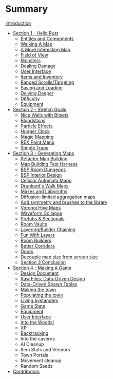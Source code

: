 # Summary

[Introduction](./chapter_0.md)
- [Section 1 - Hello Rust](./chapter_1.md)
    - [Entities and Components](./chapter_2.md)
    - [Walking A Map](./chapter_3.md)
    - [A More Interesting Map](./chapter_4.md)
    - [Field of View](./chapter_5.md)
    - [Monsters](./chapter_6.md)
    - [Dealing Damage](./chapter_7.md)
    - [User Interface](./chapter_8.md)
    - [Items and Inventory](./chapter_9.md)
    - [Ranged Scrolls/Targeting](./chapter_10.md)
    - [Saving and Loading](./chapter_11.md)
    - [Delving Deeper](./chapter_12.md)
    - [Difficulty](./chapter_13.md)
    - [Equipment](./chapter_14.md)
- [Section 2 - Stretch Goals](./chapter_15.md)
    - [Nice Walls with Bitsets](./chapter_16.md)
    - [Bloodstains](./chapter_17.md)
    - [Particle Effects](./chapter_18.md)
    - [Hunger Clock](./chapter_19.md)
    - [Magic Mapping](./chapter_20.md)
    - [REX Paint Menu](./chapter_21.md)
    - [Simple Traps](./chapter_22.md)
- [Section 3 - Generating Maps](./chapter23-prefix.md)
    - [Refactor Map Building](./chapter_23.md)
    - [Map Building Test Harness](./chapter_24.md)
    - [BSP Room Dungeons](./chapter_25.md)
    - [BSP Interior Design](./chapter_26.md)
    - [Cellular Automata Maps](./chapter_27.md)
    - [Drunkard's Walk Maps](./chapter_28.md)
    - [Mazes and Labyrinths](./chapter_29.md)
    - [Diffusion-limited aggregation maps](./chapter_30.md)
    - [Add symmetry and brushes to the library](./chapter_31.md)
    - [Voronoi Hive Maps](./chapter_32.md)
    - [Waveform Collapse](./chapter_33.md)
    - [Prefabs & Sectionals](./chapter_34.md)
    - [Room Vaults](./chapter_35.md)
    - [Layering/Builder Chaining](./chapter_36.md)
    - [Fun With Layers](./chapter_37.md)
    - [Room Builders](./chapter_38.md)
    - [Better Corridors](./chapter_39.md)
    - [Doors](./chapter_40.md)
    - [Decouple map size from screen size](./chapter_41.md)
    - [Section 3 Conclusion](./chapter_42.md)
- [Section 4 - Making A Game](./chapter_43.md)
    - [Design Document](./chapter_44.md)
    - [Raw Files, Data-Driven Design](./chapter_45.md)
    - [Data-Driven Spawn Tables](./chapter_46.md)
    - [Making the town](./chapter_47.md)
    - [Populating the town](./chapter_48.md)
    - [Living bystanders](./chapter_49.md)
    - [Game Stats](./chapter_50.md)
    - [Equipment](./chapter_51.md)
    - [User Interface](./chapter_52.md)
    - [Into the Woods!](./chapter_53.md)
    - [XP](./chapter_54.md)
    - [Backtracking](./chapter_55.md)
    - Into the caverns
    - AI Cleanup
    - Item Stats and Vendors
    - Town Portals
    - Movement cleanup
    - Random Seeds
- [Contributors](./contributors.md)
